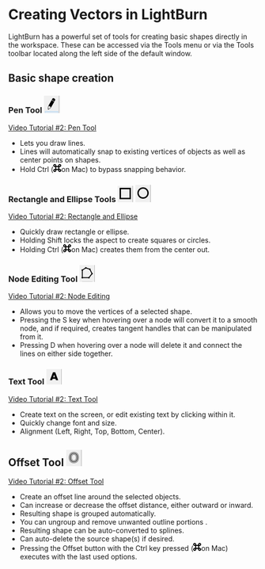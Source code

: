 # Creating Vectors in LightBurn

LightBurn has a powerful set of tools for creating basic shapes directly in the workspace. These can be accessed via the Tools menu or via the Tools toolbar located along the left side of the default window.

## Basic shape creation

### Pen Tool ![Pen Tool Icon](/img/PenTool.PNG) 
[Video Tutorial #2: Pen Tool](https://www.youtube.com/watch?v=uzFsrUwONbw#t=6m26s)
* Lets you draw lines.
* Lines will automatically snap to existing vertices of objects as well as center points on shapes.
* Hold Ctrl (![Command icon](/img/key-command-16.png)on Mac) to bypass snapping behavior.

### Rectangle and Ellipse Tools ![Rectangle Tool Icon](img/RectangleTool.PNG) ![Ellipse Tool Icon](/img/EllipseTool.PNG)
[Video Tutorial #2: Rectangle and Ellipse](https://www.youtube.com/watch?v=uzFsrUwONbw#t=8m38s)
* Quickly draw rectangle or ellipse.
* Holding Shift locks the aspect to create squares or circles.
* Holding Ctrl (![Command icon](/img/key-command-16.png)on Mac) creates them from the center out.

### Node Editing Tool ![Node Tool Icon](/img/NodeTool.PNG)
[Video Tutorial #2: Node Editing](https://www.youtube.com/watch?v=uzFsrUwONbw#t=9m15s)
* Allows you to move the vertices of a selected shape.
* Pressing the S key when hovering over a node will convert it to a smooth node, and if required, creates tangent handles that can be manipulated from it.
* Pressing D when hovering over a node will delete it and connect the lines on either side together.

### Text Tool ![Text Tool Icon](/img/TextTool.PNG)
[Video Tutorial #2: Text Tool](https://www.youtube.com/watch?v=uzFsrUwONbw#t=9m45s)

* Create text on the screen, or edit existing text by clicking within it.
* Quickly change font and size.
* Alignment (Left, Right, Top, Bottom, Center).

## Offset Tool ![Offset Tool Icon](/img/OffsetTool.PNG)

[Video Tutorial #2: Offset Tool](https://www.youtube.com/watch?v=uzFsrUwONbw#t=10m49s)

* Create an offset line around the selected objects.
* Can increase or decrease the offset distance, either outward or inward.
* Resulting shape is grouped automatically.
* You can ungroup and remove unwanted outline portions .
* Resulting shape can be auto-converted to splines.
* Can auto-delete the source shape(s) if desired.
* Pressing the Offset button with the Ctrl key pressed (![Command icon](/img/key-command-16.png)on Mac) executes with the last used options.

